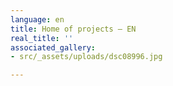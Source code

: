 ```yaml
---
language: en
title: Home of projects – EN
real_title: ''
associated_gallery:
- src/_assets/uploads/dsc08996.jpg

---
```

